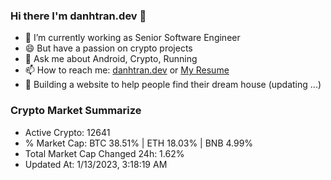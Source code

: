 ### Hi there I'm danhtran.dev 👋

- 🔭 I’m currently working as Senior Software Engineer
- 😄 But have a passion on crypto projects
- 💬 Ask me about Android, Crypto, Running 
- 📫 How to reach me: <a href="https://danhtran.dev" target="_blank">danhtran.dev</a> or <a href="Dan-Resume.pdf" target="_blank">My Resume</a>
- 🌱 Building a website to help people find their dream house (updating ...)

### Crypto Market Summarize
- Active Crypto: 12641
- % Market Cap: BTC 38.51% | ETH 18.03% | BNB 4.99%
- Total Market Cap Changed 24h: 1.62%
- Updated At: 1/13/2023, 3:18:19 AM
